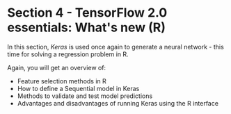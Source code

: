 # Section 4 - TensorFlow 2.0 essentials: What's new (R)

In this section, *Keras* is used once again to generate a neural network - this time for solving a regression problem in R.

Again, you will get an overview of:

- Feature selection methods in R
- How to define a Sequential model in Keras
- Methods to validate and test model predictions
- Advantages and disadvantages of running Keras using the R interface
